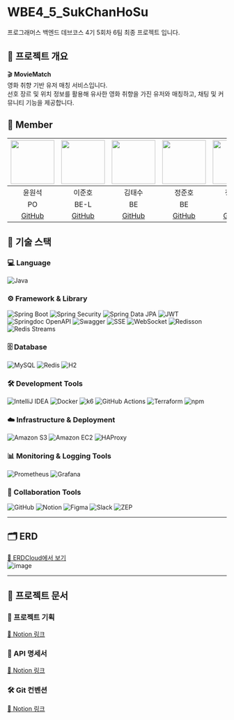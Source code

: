 # WBE4_5_SukChanHoSu


프로그래머스 백엔드 데브코스 4기 5회차 6팀 최종 프로젝트 입니다.



## 📌 프로젝트 개요

🎬 **MovieMatch**  
영화 취향 기반 유저 매칭 서비스입니다.  
선호 장르 및 위치 정보를 활용해 유사한 영화 취향을 가진 유저와 매칭하고, 채팅 및 커뮤니티 기능을 제공합니다.


## 👥 Member

| <img src="https://github.com/wonseokyoon.png" width="100"/> | <img src="https://github.com/junho767.png" width="100"/> | <img src="https://github.com/taesu0608.png" width="100"/> | <img src="https://github.com/junho1131.png" width="100"/> | <img src="https://github.com/hoechanj.png" width="100"/> |
|:--:|:--:|:--:|:--:|:--:|
| 윤원석 | 이준호 | 김태수 | 정준호 | 정회찬 |
| PO | BE-L | BE | BE | BE |
| [GitHub](https://github.com/wonseokyoon) | [GitHub](https://github.com/junho767) | [GitHub](https://github.com/taesu0608) | [GitHub](https://github.com/junho1131) | [GitHub](https://github.com/hoechanj) |

## 🧱 기술 스택

### 💻 Language
![Java](https://img.shields.io/badge/Java-007396?style=for-the-badge&logo=openjdk&logoColor=white)

### ⚙ Framework & Library
![Spring Boot](https://img.shields.io/badge/SpringBoot-6DB33F?style=for-the-badge&logo=springboot&logoColor=white)
![Spring Security](https://img.shields.io/badge/SpringSecurity-6DB33F?style=for-the-badge&logo=springsecurity&logoColor=white)
![Spring Data JPA](https://img.shields.io/badge/SpringDataJPA-6DB33F?style=for-the-badge&logo=hibernate&logoColor=white)
![JWT](https://img.shields.io/badge/JWT-000000?style=for-the-badge&logo=jsonwebtokens&logoColor=white)
![Springdoc OpenAPI](https://img.shields.io/badge/Springdoc%20OpenAPI-68B5F4?style=for-the-badge&logo=swagger&logoColor=white)
![Swagger](https://img.shields.io/badge/Swagger-85EA2D?style=for-the-badge&logo=swagger&logoColor=white) 
![SSE](https://img.shields.io/badge/Server--Sent%20Events-lightgrey?style=for-the-badge) 
![WebSocket](https://img.shields.io/badge/WebSocket-010101?style=for-the-badge&logo=websocket&logoColor=white)
![Redisson](https://img.shields.io/badge/Redisson-DC382D?style=for-the-badge&logo=redis&logoColor=white)
![Redis Streams](https://img.shields.io/badge/Redis%20Streams-DC382D?style=for-the-badge&logo=redis&logoColor=white) 

### 🗄 Database
![MySQL](https://img.shields.io/badge/MySQL-4479A1?style=for-the-badge&logo=mysql&logoColor=white)
![Redis](https://img.shields.io/badge/Redis-DC382D?style=for-the-badge&logo=redis&logoColor=white)
![H2](https://img.shields.io/badge/H2-00599C?style=for-the-badge&logo=h2&logoColor=white)

### 🛠 Development Tools
![IntelliJ IDEA](https://img.shields.io/badge/IntelliJIDEA-000000?style=for-the-badge&logo=intellijidea&logoColor=white)
![Docker](https://img.shields.io/badge/Docker-2496ED?style=for-the-badge&logo=docker&logoColor=white)
![k6](https://img.shields.io/badge/k6-8A33A8?style=for-the-badge&logo=k6&logoColor=white) 
![GitHub Actions](https://img.shields.io/badge/GitHub%20Actions-2088FF?style=for-the-badge&logo=githubactions&logoColor=white)
![Terraform](https://img.shields.io/badge/Terraform-623CE4?style=for-the-badge&logo=terraform&logoColor=white)
![npm](https://img.shields.io/badge/npm-CB3837?style=for-the-badge&logo=npm&logoColor=white)

### ☁️ Infrastructure & Deployment
![Amazon S3](https://img.shields.io/badge/AmazonS3-569A31?style=for-the-badge&logo=amazons3&logoColor=white)
![Amazon EC2](https://img.shields.io/badge/AmazonEC2-FF9900?style=for-the-badge&logo=amazonec2&logoColor=white)
![HAProxy](https://img.shields.io/badge/HAProxy-000000?style=for-the-badge&logo=haproxy&logoColor=white)

### 📊 Monitoring & Logging Tools
![Prometheus](https://img.shields.io/badge/Prometheus-E6522C?style=for-the-badge&logo=prometheus&logoColor=white) 
![Grafana](https://img.shields.io/badge/Grafana-F46800?style=for-the-badge&logo=grafana&logoColor=white) 

### 🔧 Collaboration Tools
![GitHub](https://img.shields.io/badge/GitHub-181717?style=for-the-badge&logo=github&logoColor=white)
![Notion](https://img.shields.io/badge/Notion-000000?style=for-the-badge&logo=notion&logoColor=white)
![Figma](https://img.shields.io/badge/Figma-F24E1E?style=for-the-badge&logo=figma&logoColor=white)
![Slack](https://img.shields.io/badge/Slack-4A154B?style=for-the-badge&logo=slack&logoColor=white)
![ZEP](https://img.shields.io/badge/ZEP-6001D2?style=for-the-badge&logo=zepeto&logoColor=white)

---

## 🗂 ERD

[🔗 ERDCloud에서 보기](https://www.erdcloud.com/d/f2MNvDscH7p8mRwSg)  
![image](https://github.com/user-attachments/assets/b1787204-e2d5-4cde-9504-e5abab84abe4)



---



## 📄 프로젝트 문서

### 📜 프로젝트 기획
[🔗 Notion 링크](https://www.notion.so/1d53550b7b55800fb911e64eff5e8273?p=1db3550b7b5581028743c418fd4e16af&pm=s)

### 📌 API 명세서
[🔗 Notion 링크](https://www.notion.so/1d53550b7b55800fb911e64eff5e8273?p=1db3550b7b5581ff993bf60d1e6f9b5c&pm=s)

### 🛠 Git 컨벤션
[🔗 Notion 링크](https://www.notion.so/1d53550b7b55800fb911e64eff5e8273?p=1db3550b7b5581bfae42c5b731455fbe&pm=s)


